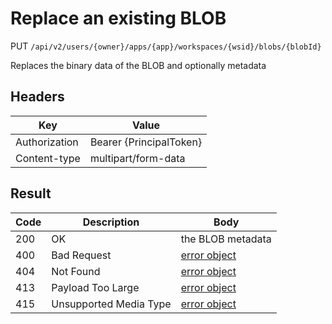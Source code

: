 # Replace an existing BLOB
PUT `/api/v2/users/{owner}/apps/{app}/workspaces/{wsid}/blobs/{blobId}`

Replaces the binary data of the BLOB and optionally metadata

## Headers
| Key | Value |
| --- | --- |
| Authorization | Bearer {PrincipalToken} |
| Content-type | multipart/form-data |

## Result
| Code | Description | Body |
| --- | --- | --- |
| 200 | OK | the BLOB metadata |
| 400 | Bad Request | [error object](README.md#errors) |
| 404 | Not Found | [error object](README.md#errors) |
| 413 | Payload Too Large | [error object](README.md#errors) |
| 415 | Unsupported Media Type | [error object](README.md#errors) |
